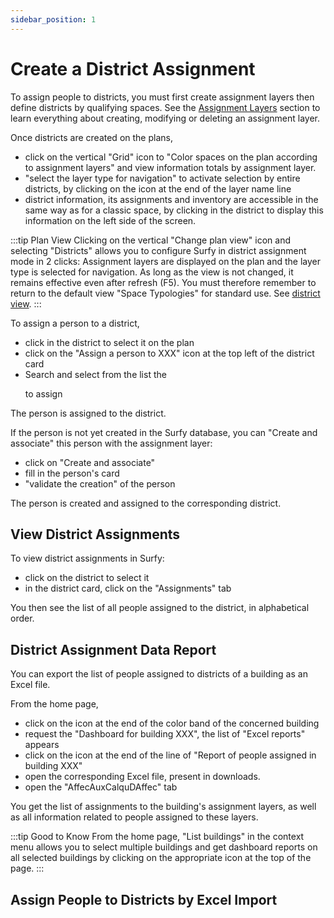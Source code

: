 ```yaml
---
sidebar_position: 1
---
```

# Create a District Assignment

To assign people to districts, you must first create assignment layers then define districts by qualifying spaces. See the [Assignment Layers](/en/docs/tutorials/dimensionTypeToBuilding/create) section to learn everything about creating, modifying or deleting an assignment layer.

Once districts are created on the plans,

-   click on the vertical "Grid" icon to "Color spaces on the plan according to assignment layers" and view information totals by assignment layer.
-   "select the layer type for navigation" to activate selection by entire districts, by clicking on the icon at the end of the layer name line
-   district information, its assignments and inventory are accessible in the same way as for a classic space, by clicking in the district to display this information on the left side of the screen.

:::tip Plan View
Clicking on the vertical "Change plan view" icon and selecting "Districts" allows you to configure Surfy in district assignment mode in 2 clicks: Assignment layers are displayed on the plan and the layer type is selected for navigation. As long as the view is not changed, it remains effective even after refresh (F5). You must therefore remember to return to the default view "Space Typologies" for standard use. See [district view](/en/docs/courses/views/planviews#district-view).
:::

To assign a person to a district, 

-   click in the district to select it on the plan
-   click on the "Assign a person to XXX" icon at the top left of the district card
-   Search and select from the list the <P code="dimensionToPerson:person" /> to assign

The person is assigned to the district.

If the person is not yet created in the Surfy database, you can "Create and associate" this person with the assignment layer:

-   click on "Create and associate"
-   fill in the person's card
-   "validate the creation" of the person

The person is created and assigned to the corresponding district.

## View District Assignments

To view district assignments in Surfy:
-   click on the district to select it
-   in the district card, click on the "Assignments" tab

You then see the list of all people assigned to the district, in alphabetical order.

## District Assignment Data Report

You can export the list of people assigned to districts of a building as an Excel file.

From the home page,

-   click on the icon at the end of the color band of the concerned building
-   request the "Dashboard for building XXX", the list of "Excel reports" appears
-   click on the icon at the end of the line of "Report of people assigned in building XXX"
-   open the corresponding Excel file, present in downloads.
-   open the "AffecAuxCalquDAffec" tab

You get the list of assignments to the building's assignment layers, as well as all information related to people assigned to these layers.


:::tip Good to Know
From the home page, "List buildings" in the context menu allows you to select multiple buildings and get dashboard reports on all selected buildings by clicking on the appropriate icon at the top of the page.
:::

## Assign People to Districts by Excel Import

